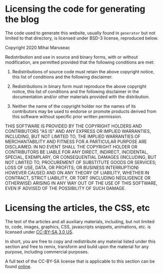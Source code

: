 Licensing the code for generating the blog
==========================================

The code used to generate this website, usually found in `generator` but not
limited to that directory, is licensed under BSD-3 license, reproduced below.

Copyright 2020 Mihai Maruseac

Redistribution and use in source and binary forms, with or without
modification, are permitted provided that the following conditions are met:

1. Redistributions of source code must retain the above copyright notice, this
list of conditions and the following disclaimer.

2. Redistributions in binary form must reproduce the above copyright notice,
this list of conditions and the following disclaimer in the documentation
and/or other materials provided with the distribution.

3. Neither the name of the copyright holder nor the names of its contributors
may be used to endorse or promote products derived from this software without
specific prior written permission.

THIS SOFTWARE IS PROVIDED BY THE COPYRIGHT HOLDERS AND CONTRIBUTORS "AS IS" AND
ANY EXPRESS OR IMPLIED WARRANTIES, INCLUDING, BUT NOT LIMITED TO, THE IMPLIED
WARRANTIES OF MERCHANTABILITY AND FITNESS FOR A PARTICULAR PURPOSE ARE
DISCLAIMED. IN NO EVENT SHALL THE COPYRIGHT HOLDER OR CONTRIBUTORS BE LIABLE
FOR ANY DIRECT, INDIRECT, INCIDENTAL, SPECIAL, EXEMPLARY, OR CONSEQUENTIAL
DAMAGES (INCLUDING, BUT NOT LIMITED TO, PROCUREMENT OF SUBSTITUTE GOODS OR
SERVICES; LOSS OF USE, DATA, OR PROFITS; OR BUSINESS INTERRUPTION) HOWEVER
CAUSED AND ON ANY THEORY OF LIABILITY, WHETHER IN CONTRACT, STRICT LIABILITY,
OR TORT (INCLUDING NEGLIGENCE OR OTHERWISE) ARISING IN ANY WAY OUT OF THE USE
OF THIS SOFTWARE, EVEN IF ADVISED OF THE POSSIBILITY OF SUCH DAMAGE.

Licensing the articles, the CSS, etc
====================================

The text of the articles and all auxiliary materials, including, but not
limited to, code, images, graphics, CSS, javascripts snippets, animations, etc.
is licensed under [CC-BY-SA 3.0 US][cc-by-sa].

In short, you are free to copy and redistribute any material listed under this
section and free to remix, transform and build upon the material for any
purpose, including commercial purposes.

A full text of the CC-BY-SA license that is applicable to this section can be
found [online][cc-by-sa-legalese].

[cc-by-sa]: https://creativecommons.org/licenses/by-sa/3.0/us/
[cc-by-sa-legalese]: https://creativecommons.org/licenses/by-sa/3.0/us/legalcode
